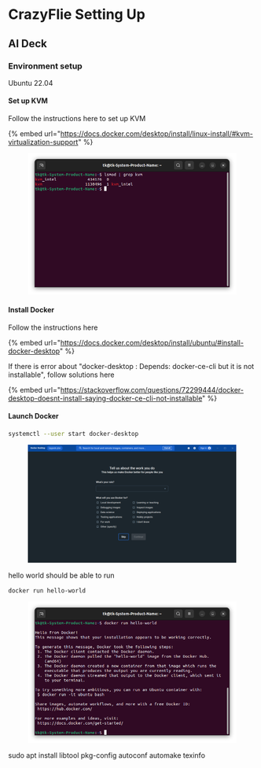 # CrazyFlie Setting Up

## AI Deck

### Environment setup

Ubuntu 22.04

#### Set up KVM

Follow the instructions here to set up KVM

{% embed url="https://docs.docker.com/desktop/install/linux-install/#kvm-virtualization-support" %}

<figure><img src="../.gitbook/assets/image (18) (1).png" alt=""><figcaption></figcaption></figure>

#### Install Docker

Follow the instructions here

{% embed url="https://docs.docker.com/desktop/install/ubuntu/#install-docker-desktop" %}

If there is error about "docker-desktop : Depends: docker-ce-cli but it is not installable", follow solutions here

{% embed url="https://stackoverflow.com/questions/72299444/docker-desktop-doesnt-install-saying-docker-ce-cli-not-installable" %}



#### Launch Docker

```bash
systemctl --user start docker-desktop
```

<figure><img src="../.gitbook/assets/image (14) (3).png" alt=""><figcaption></figcaption></figure>



hello world should be able to run

```bash
docker run hello-world
```

<figure><img src="../.gitbook/assets/image (13) (1).png" alt=""><figcaption></figcaption></figure>





sudo apt install libtool pkg-config autoconf automake texinfo
